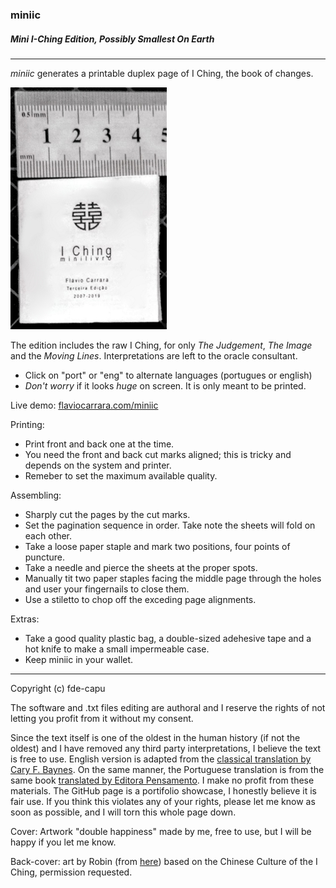 ### miniic
##### Mini I-Ching Edition, Possibly Smallest On Earth
---
*miniic* generates a printable duplex page of I Ching, the book of changes.

![size in mm](miniic.jpg)

The edition includes the raw I Ching, for only _The Judgement_, _The Image_ and the _Moving Lines_. Interpretations are left to the oracle consultant.

- Click on "port" or "eng" to alternate languages (portugues or english)
- *Don't worry* if it looks _huge_ on screen. It is only meant to be printed.

Live demo: [flaviocarrara.com/miniic](http://flaviocarrara.com/miniic)

Printing:

- Print front and back one at the time.
- You need the front and back cut marks aligned; this is tricky and depends on the system and printer.
- Remeber to set the maximum available quality.

Assembling:

- Sharply cut the pages by the cut marks.
- Set the pagination sequence in order. Take note the sheets will fold on each other.
- Take a loose paper staple and mark two positions, four points of puncture.
- Take a needle and pierce the sheets at the proper spots.
- Manually tit two paper staples facing the middle page through the holes and user your fingernails to close them.
- Use a stiletto to chop off the exceding page alignments.

Extras:

- Take a good quality plastic bag, a double-sized adehesive tape and a hot knife to make a small impermeable case.
- Keep miniic in your wallet.

---

Copyright (c) fde-capu

The software and .txt files editing are authoral and I reserve the rights of not letting you profit from it without my consent.

Since the text itself is one of the oldest in the human history (if not the oldest) and I have removed any third party interpretations, I believe the text is free to use. English version is adapted from the [classical translation by Cary F. Baynes](https://press.princeton.edu/books/hardcover/9780691097503/the-i-ching-or-book-of-changes). On the same manner, the Portuguese translation is from the same book [translated by Editora Pensamento](https://www.grupopensamento.com.br/produto/i-ching-o-livro-das-mutacoes-4866). I make no profit from these materials. The GitHub page is a portifolio showcase, I honestly believe it is fair use. If you think this violates any of your rights, please let me know as soon as possible, and I will torn this whole page down.

Cover: Artwork "double happiness" made by me, free to use, but I will be happy if you let me know.

Back-cover: art by Robin (from [here](https://adtudo.wordpress.com/2008/04/03/)) based on the Chinese Culture of the I Ching, permission requested.
